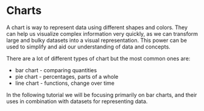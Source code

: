 # Charts

A chart is way to represent data using different shapes and colors. They can help us visualize complex information very quickly, 
as we can transform large and bulky datasets into a visual representation. This power can be used to simplify and aid our
understanding of data and concepts.

There are a lot of different types of chart but the most common ones are:

- bar chart - comparing quantities 
- pie chart - percentages, parts of a whole
- line chart - functions, change over time

In the following tutorial we will be focusing primarily on bar charts, and their uses in combination with datasets for 
representing data.
